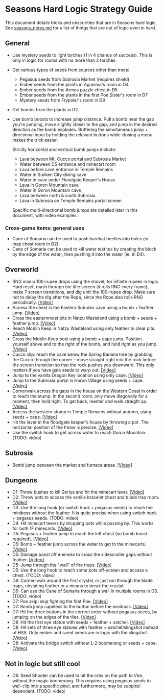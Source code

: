 # Seasons Hard Logic Strategy Guide

This document details tricks and obscurities that are in Seasons hard logic.
See [seasons_notes.md](seasons_notes.md) for a list of things that are out of
logic even in hard.

## General

- Use mystery seeds to light torches (1 in 4 chance of success). This is only
  in logic for rooms with no more than 2 torches.
- Get various types of seeds from sources other than trees:
	- Pegasus seeds from Subrosia Market (requires shield)
	- Ember seeds from the plants in Agunima's room in D4
	- Ember seeds from the Armos puzzle chest in D5
	- Ember seeds from the plants in the first Poe Sister's room in D7
	- Mystery seeds from Frypolar's room in D8
- Get bombs from the plants in D2.
- Use bomb boosts to increase jump distance. Pull a bomb near the gap you're
  jumping, move slightly closer to the gap, and jump in the desired direction
  as the bomb explodes. Buffering the simultaneous jump + directional input by
  holding the relevant buttons while closing a menu makes the trick easier.

  Strictly horizontal and vertical bomb jumps include:
	- Lava between Mt. Cucco portal and Subrosia Market
	- Water between D5 entrance and minecart room
	- Lava before cave entrance in Temple Remains
	- Water in Sunken City diving cave
	- Water in cave under Floodgate Keeper's House
	- Lava in Goron Mountain cave
	- Water in Goron Mountain cave
	- Lava between north & south Subrosia
	- Lava in Subrosia on Temple Remains portal screen

  Specific multi-directional bomb jumps are detailed later in this document,
  with video examples.

### Cross-game items: general uses

- Cane of Somaria can be used to push hardhat beetles into holes (ie.
  map chest room in D2).
- Cane of Somaria can be used to kill water tektites by creating the
  block by the edge of the water, then pushing it into the water (ie. in D4).

## Overworld

- RNG manip 100-rupee drops using the shovel, for infinite rupees in logic.
  Hard reset, mash through the title screen (it rolls RNG every frame), make 7
  screen transitions, and dig until the 100-rupee drop. Make sure not to delay
  the dig after the Rope, since the Rope also rolls RNG periodically.
  [[Video]](https://imgur.com/NH4Vwbd)
- Access the chest in the Eastern Suburbs cave using a bomb + feather jump.
  [[Video]](https://imgur.com/pIL3Yqh)
- Cross the easternmost pits in Natzu Wasteland using a bomb + seeds + feather
  jump. [[Video]](https://imgur.com/9hT04QH)
- Reach Moblin Keep in Natzu Wasteland using only feather to clear pits.
  [[Video]](https://streamable.com/e9okj)
- Cross the Moblin Keep pool using a bomb + cape jump. Position yourself above
  and to the right of the bomb, and hold right as you jump.
  [[Video]](https://imgur.com/bYwxJjV)
- Cucco clip: reach the cave below the Spring Banana tree by grabbing the Cucco
  through the corner – move straight right into the rock before the screen
  transition so that the rock pushes you downward. This only matters if you
  have gale seeds to warp out.
  [[Video]](https://gfycat.com/negativeclumsyafricanfisheagle)
- Jump to the vanilla Dragon Key location using only cape.
  [[Video]](https://imgur.com/fILXdPC)
- Jump to the Subrosia portal in Horon Village using seeds + cape.
  [[Video]](https://imgur.com/elOp0hn)
- Cornerwalk across the gaps in the house on the Western Coast in order to
  reach the stump. In the second room, only move diagonally for a moment, then
  hold right. To get back, reenter and walk straight up.
  [[Video]](https://imgur.com/7Fi2LWy)
- Access the western stump in Temple Remains without autumn, using seeds +
  cape. [[Video]](https://imgur.com/SXQvM8b)
- Hit the lever in the floodgate keeper's house by throwing a pot. The
  horizontal position of the throw is precise.
  [[Video]](https://clips.twitch.tv/ExpensiveAbnegateMoonFUNgineer)
- Use the switch hook to get across water to reach Goron Mountain. (TODO: video)

## Subrosia

- Bomb jump between the market and furnace areas.
  [[Video]](https://imgur.com/YCQk2vr)

## Dungeons

- D1: Throw bushes to kill Goriya and hit the minecart lever.
  [[Video]](https://imgur.com/mrFmfkq)
- D2: Throw pots to access the vanilla bracelet chest and blade trap room.
  [[Video]](https://imgur.com/TwtKSWS)
- D3: Use the long hook (or switch hook + pegasus seeds) to reach the miniboss
  without the feather. It is quite precise when using switch hook + pegasus
  seeds. (TODO: video)
- D4: Hit minecart levers by dropping pots while passing by. This works for both
  1F minecarts.
  [[Video]](https://clips.twitch.tv/LaconicYawningPresidentFUNgineer)
- D5: Pegasus + feather jump to reach the left chest (no bomb boost required).
  [[Video]](https://clips.twitch.tv/CredulousTemperedMulePicoMause)
- D5: Bomb + feather jump across the water to get to the minecarts.
  [[Video]](https://imgur.com/iwOlNER)
- D5: Damage boost off enemies to cross the sidescroller gaps without feather.
  [[Video]](https://imgur.com/LO7HqWf)
- D5: Jump through the "wall" of fire traps.
  [[Video]](https://imgur.com/MV7RBH4)
- D5: Use the long hook to reach some pots off-screen and access a chest. (TODO:
  video)
- D6: Corner-walk around the first crystal, or just run through the blade traps,
  obviating feather or a means to break the crystal.
- D6: Can use the Cane of Somaria through a wall in multiple rooms in D6. (TODO:
  video)
- D7: Poe skip: skip fighting the first Poe.
  [[Video]](https://imgur.com/NC1AVV2)
- D7: Bomb jump capeless to the button before the miniboss.
  [[Video]](https://clips.twitch.tv/CloudyGoodReubenOneHand)
- D7: Hit the three buttons in the correct order without pegasus seeds, by
  jumping on the edges of the tiles.
  [[Video]](https://imgur.com/8PvpNlV)
- D8: Hit the first eye statue with seeds + feather + satchel.
  [[Video]](https://imgur.com/yJnKZ18)
- D8: Hit sets of three eye statues with feather + satchel/slingshot instead of
  HSS. Only ember and scent seeds are in logic with the slingshot.
  [[Video]](https://imgur.com/gFFV97x)
- D8: Activate the bridge switch without L-2 boomerang or seeds + cape.
  [[Video]](https://imgur.com/IpnfKtE)

## Not in logic but still cool

- D6: Seed Shooter can be used to hit the orbs on the path to Vire, without the
  magic boomerang. This requires using pegasus seeds to wall-clip into
  a specific pixel, and furthermore, may be subpixel dependent. (TODO: video)

